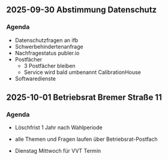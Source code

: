 ## 2025-09-30 Abstimmung Datenschutz
### Agenda
- Datenschutzfragen an ifb
- Schwerbehindertenanfrage
- Nachfragestatus publer.io
- Postfächer
	- 3 Postfächer bleiben
	- Service wird bald umbenannt CalibrationHouse 
- Softwaredienste 
## 2025-10-01 Betriebsrat Bremer Straße 11
### Agenda
- Löschfrist 1 Jahr nach Wahlperiode
- alle Themen und Fragen laufen über Betriebsrat-Postfach

- Dienstag Mittwoch für VVT Termin


